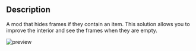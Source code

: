 ## Description

A mod that hides frames if they contain an item. This solution allows you to improve the interior and see the frames when they are empty.

![preview](https://cdn.modrinth.com/data/cached_images/c17170bbc8e2d4c8b0d1ddf1f9013b59cd5cf609.png)
